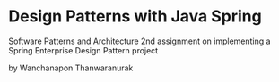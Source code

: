 # Design Patterns with Java Spring
Software Patterns and Architecture 2nd assignment on implementing a Spring Enterprise Design Pattern project

by Wanchanapon Thanwaranurak 